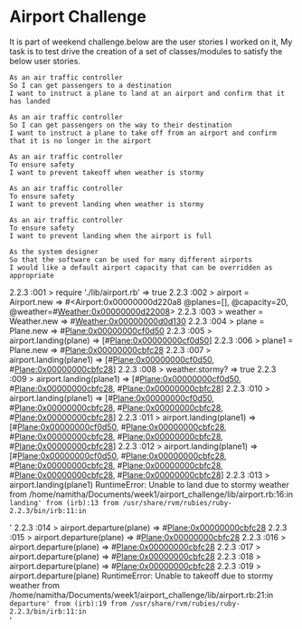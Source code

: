 Airport Challenge
=================

It is part of weekend challenge.below are the user stories I worked on it, My task is to test drive the creation of a set of classes/modules to satisfy the below user stories.

```
As an air traffic controller 
So I can get passengers to a destination 
I want to instruct a plane to land at an airport and confirm that it has landed 

As an air traffic controller 
So I can get passengers on the way to their destination 
I want to instruct a plane to take off from an airport and confirm that it is no longer in the airport

As an air traffic controller 
To ensure safety 
I want to prevent takeoff when weather is stormy 

As an air traffic controller 
To ensure safety 
I want to prevent landing when weather is stormy 

As an air traffic controller 
To ensure safety 
I want to prevent landing when the airport is full 

As the system designer
So that the software can be used for many different airports
I would like a default airport capacity that can be overridden as appropriate
```


2.2.3 :001 > require './lib/airport.rb'
 => true 
2.2.3 :002 > airport = Airport.new
 => #<Airport:0x00000000d220a8 @planes=[], @capacity=20, @weather=#<Weather:0x00000000d22008>> 
2.2.3 :003 > weather = Weather.new
 => #<Weather:0x00000000d0d130> 
2.2.3 :004 > plane = Plane.new
 => #<Plane:0x00000000cf0d50> 
2.2.3 :005 > airport.landing(plane)
 => [#<Plane:0x00000000cf0d50>] 
2.2.3 :006 > plane1 = Plane.new
 => #<Plane:0x00000000cbfc28> 
2.2.3 :007 > airport.landing(plane1)
 => [#<Plane:0x00000000cf0d50>, #<Plane:0x00000000cbfc28>] 
2.2.3 :008 > weather.stormy?
 => true 
2.2.3 :009 > airport.landing(plane1)
 => [#<Plane:0x00000000cf0d50>, #<Plane:0x00000000cbfc28>, #<Plane:0x00000000cbfc28>] 
2.2.3 :010 > airport.landing(plane1)
 => [#<Plane:0x00000000cf0d50>, #<Plane:0x00000000cbfc28>, #<Plane:0x00000000cbfc28>, #<Plane:0x00000000cbfc28>] 
2.2.3 :011 > airport.landing(plane1)
 => [#<Plane:0x00000000cf0d50>, #<Plane:0x00000000cbfc28>, #<Plane:0x00000000cbfc28>, #<Plane:0x00000000cbfc28>, #<Plane:0x00000000cbfc28>] 
2.2.3 :012 > airport.landing(plane1)
 => [#<Plane:0x00000000cf0d50>, #<Plane:0x00000000cbfc28>, #<Plane:0x00000000cbfc28>, #<Plane:0x00000000cbfc28>, #<Plane:0x00000000cbfc28>, #<Plane:0x00000000cbfc28>] 
2.2.3 :013 > airport.landing(plane1)
RuntimeError: Unable to land due to stormy weather
	from /home/namitha/Documents/week1/airport_challenge/lib/airport.rb:16:in `landing'
	from (irb):13
	from /usr/share/rvm/rubies/ruby-2.2.3/bin/irb:11:in `<main>'
2.2.3 :014 > airport.departure(plane)
 => #<Plane:0x00000000cbfc28> 
2.2.3 :015 > airport.departure(plane)
 => #<Plane:0x00000000cbfc28> 
2.2.3 :016 > airport.departure(plane)
 => #<Plane:0x00000000cbfc28> 
2.2.3 :017 > airport.departure(plane)
 => #<Plane:0x00000000cbfc28> 
2.2.3 :018 > airport.departure(plane)
 => #<Plane:0x00000000cbfc28> 
2.2.3 :019 > airport.departure(plane)
RuntimeError: Unable to takeoff due to stormy weather
	from /home/namitha/Documents/week1/airport_challenge/lib/airport.rb:21:in `departure'
	from (irb):19
	from /usr/share/rvm/rubies/ruby-2.2.3/bin/irb:11:in `<main>'


